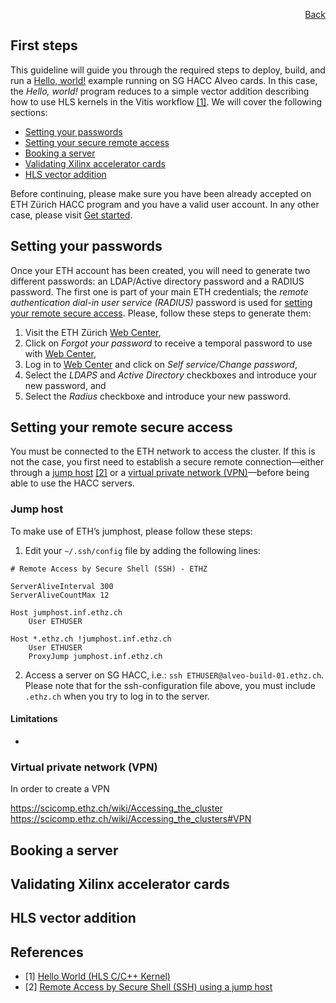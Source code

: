 <div id="readme" class="Box-body readme blob js-code-block-container">
<article class="markdown-body entry-content p-3 p-md-6" itemprop="text">
<p align="right">
<a href="https://github.com/fpgasystems/hacc/blob/main/README.md">Back</a>
</p>

# First steps
This guideline will guide you through the required steps to deploy, build, and run a [Hello, world!](../docs/vocabulary.md#hello-world) example running on SG HACC Alveo cards. In this case, the *Hello, world!* program reduces to a simple vector addition describing how to use HLS kernels in the Vitis workflow [[1]](#references). We will cover the following sections:

* [Setting your passwords](#setting-your-passwords)
* [Setting your secure remote access](#setting-your-remote-secure-access)
* [Booking a server](#booking-a-server)
* [Validating Xilinx accelerator cards](#validating-xilinx-accelerator-cards) 
* [HLS vector addition](#hls-vector-addition)

Before continuing, please make sure you have been already accepted on ETH Zürich HACC program and you have a valid user account. In any other case, please visit [Get started](https://www.amd-haccs.io/get-started.html).

## Setting your passwords
Once your ETH account has been created, you will need to generate two different passwords: an LDAP/Active directory password and a RADIUS password. The first one is part of your main ETH credentials; the *remote authentication dial-in user service (RADIUS)* password is used for [setting your remote secure access](#setting-your-remote-secure-access). Please, follow these steps to generate them:

1. Visit the ETH Zürich [Web Center](https://iam.password.ethz.ch/authentication/login_en.html),
2. Click on *Forgot your password* to receive a temporal password to use with [Web Center](https://iam.password.ethz.ch/authentication/login_en.html),
3. Log in to [Web Center](https://iam.password.ethz.ch/authentication/login_en.html) and click on *Self service/Change password*,
4. Select the *LDAPS* and *Active Directory* checkboxes and introduce your new password, and
5. Select the *Radius* checkboxe and introduce your new password.

## Setting your remote secure access
You must be connected to the ETH network to access the cluster. If this is not the case, you first need to establish a secure remote connection—either through a [jump host](#jump-host) [[2]](#references) or a [virtual private network (VPN)](#virtual-private-network-vpn)—before being able to use the HACC servers.

### Jump host
To make use of ETH’s jumphost, please follow these steps:

1. Edit your ```~/.ssh/config``` file by adding the following lines:

```
# Remote Access by Secure Shell (SSH) - ETHZ

ServerAliveInterval 300
ServerAliveCountMax 12

Host jumphost.inf.ethz.ch
    User ETHUSER

Host *.ethz.ch !jumphost.inf.ethz.ch
    User ETHUSER
    ProxyJump jumphost.inf.ethz.ch
```

2. Access a server on SG HACC, i.e.: ```ssh ETHUSER@alveo-build-01.ethz.ch```. Please note that for the ssh-configuration file above, you must include ```.ethz.ch``` when you try to log in to the server. 

#### Limitations
* 

### Virtual private network (VPN)
In order to create a VPN 

https://scicomp.ethz.ch/wiki/Accessing_the_cluster
https://scicomp.ethz.ch/wiki/Accessing_the_clusters#VPN

## Booking a server

## Validating Xilinx accelerator cards

## HLS vector addition

## References
* [1] [Hello World (HLS C/C++ Kernel)](https://github.com/Xilinx/Vitis_Accel_Examples/tree/master/hello_world)
* [2] [Remote Access by Secure Shell (SSH) using a jump host](https://www.isg.inf.ethz.ch/Main/HelpRemoteAccessSSH)